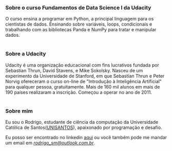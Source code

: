 ### Sobre o curso Fundamentos de Data Science I da Udacity

O curso ensina a programar em Python, a principal linguagem para os cientistas de dados. Ensinando sobre variáveis, loops, condicionais e trabalhando com as bibliotecas Panda e NumPy para tratar e manipular dados.
<br></br>
### Sobre a Udacity

Udacity é uma organização educacional com fins lucrativos fundada por Sebastian Thrun, David Stavens, e Mike Sokolsky. Nasceu de um experimento da Universidade de Stanford, em que Sebastian Thrun e Peter Norvig ofereceram o curso on-line de "Introdução à Inteligência Artificial" para qualquer pessoa, gratuitamente. Mais de 160 mil alunos em mais de 190 países realizaram a inscrição. Começou a operar no ano de 2011.
<br></br>
### Sobre mim
Eu sou o Rodrigo, estudante de ciência da computação da Universidade Católica de Santos([UNISANTOS](https://www.unisantos.br/)), apaixonado por programação e desafio.

Eu posso ser encontrado no linkedin [aqui](https://www.linkedin.com/in/rodrigo-s-4b7096aa/) ou você também pode me mandar um email em *rodrigo_sm@outlook.com.br*. 
